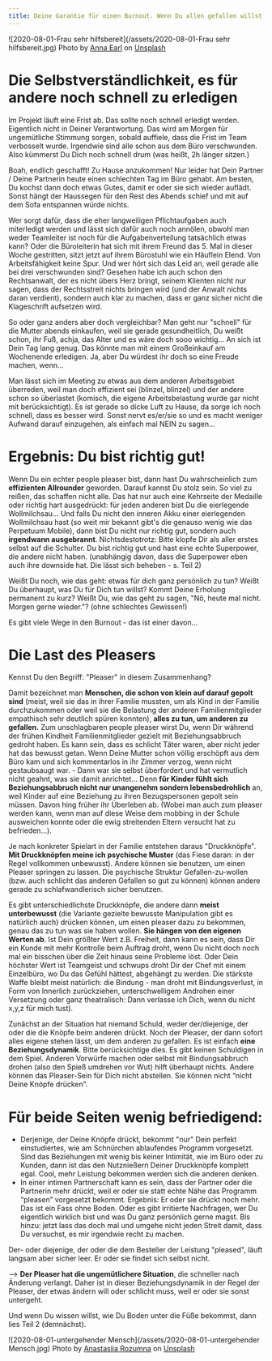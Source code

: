 ```yaml
---
title: Deine Garantie für einen Burnout. Wenn Du allen gefallen willst! Teil 1
---
```


![2020-08-01-Frau sehr hilfsbereit](/assets/2020-08-01-Frau sehr hilfsbereit.jpg)
<span>Photo by <a href="https://unsplash.com/@annaelizaearl?utm_source=unsplash&amp;utm_medium=referral&amp;utm_content=creditCopyText">Anna Earl</a> on <a href="https://unsplash.com/s/photos/helping?utm_source=unsplash&amp;utm_medium=referral&amp;utm_content=creditCopyText">Unsplash</a></span>

# Die Selbstverständlichkeit, es für andere noch schnell zu erledigen
Im Projekt läuft eine Frist ab. Das sollte noch schnell erledigt werden. Eigentlich nicht in Deiner Verantwortung. Das wird am Morgen für ungemütliche Stimmung sorgen, sobald auffiele, dass die Frist im Team verbosselt wurde. Irgendwie sind alle schon aus dem Büro verschwunden. Also kümmerst Du Dich noch schnell drum (was heißt, 2h länger sitzen.)

Boah, endlich geschafft! Zu Hause anzukommen! Nur leider hat Dein Partner / Deine Partnerin heute einen schlechten Tag im Büro gehabt. Am besten, Du kochst dann doch etwas Gutes, damit er oder sie sich wieder auflädt. Sonst hängt der Haussegen für den Rest des Abends schief und mit auf dem Sofa entspannen würde nichts.

Wer sorgt dafür, dass die eher langweiligen Pflichtaufgaben auch miterledigt werden und lässt sich dafür auch noch annölen, obwohl man weder Teamleiter ist noch für die Aufgabenverteilung tatsächlich etwas kann? Oder die Büroleiterin hat sich mit ihrem Freund das 5. Mal in dieser Woche gestritten, sitzt jetzt auf ihrem Bürostuhl wie ein Häuflein Elend. Von Arbeitsfähigkeit keine Spur. Und wer hört sich das Leid an, weil gerade alle bei drei verschwunden sind? Gesehen habe ich auch schon den Rechtsanwalt, der es nicht übers Herz bringt, seinem Klienten nicht nur sagen, dass der Rechtsstreit nichts bringen wird (und der Anwalt nichts daran verdient), sondern auch klar zu machen, dass er ganz sicher nicht die Klageschrift aufsetzen wird. 

So oder ganz anders aber doch vergleichbar? Man geht nur "schnell" für die Mutter abends einkaufen, weil sie gerade gesundheitlich, Du weißt schon, ihr Fuß, achja, das Alter und es wäre doch sooo wichtig... An sich ist Dein Tag lang genug. Das könnte man mit einem Großeinkauf am Wochenende erledigen. Ja, aber Du würdest ihr doch so eine Freude machen, wenn...

Man lässt sich im Meeting zu etwas aus dem anderen Arbeitsgebiet überreden, weil man doch effizient sei (blinzel, blinzel) und der andere schon so überlastet (komisch, die eigene Arbeitsbelastung wurde gar nicht mit berücksichtigt). Es ist gerade so dicke Luft zu Hause, da sorge ich noch schnell, dass es besser wird. Sonst nervt es/er/sie so und es macht weniger Aufwand darauf einzugehen, als einfach mal NEIN zu sagen...

# Ergebnis: Du bist richtig gut!
Wenn Du ein echter people pleaser bist, dann hast Du wahrscheinlich zum **effizienten Allrounder** geworden. Darauf kannst Du stolz sein. So viel zu reißen, das schaffen nicht alle.  Das hat nur auch eine Kehrseite der Medaille oder richtig hart ausgedrückt: für jeden anderen bist Du die eierlegende Wollmilchsau... Und falls Du nicht den inneren Akku einer eierlegenden Wollmilchsau hast (so weit mir bekannt gibt's die genauso wenig wie das Perpetuum Mobile), dann bist Du nicht nur richtig gut, sondern auch **irgendwann ausgebrannt**. Nichtsdestotrotz: Bitte klopfe Dir als aller erstes selbst auf die Schulter. Du bist richtig gut und hast eine echte Superpower, die andere nicht haben. (unabhängig davon, dass die Superpower eben auch ihre downside hat. Die lässt sich beheben - s. Teil 2)

Weißt Du noch, wie das geht: etwas für dich ganz persönlich zu tun? Weißt Du überhaupt, was Du für Dich tun willst? Kommt Deine Erholung permanent zu kurz? Weißt Du, wie das geht zu sagen, "Nö, heute mal nicht. Morgen gerne wieder."? (ohne schlechtes Gewissen!)

Es gibt viele Wege in den Burnout - das ist einer davon...

# Die Last des Pleasers
Kennst Du den Begriff: "Pleaser" in diesem Zusammenhang?

Damit bezeichnet man **Menschen, die schon von klein auf darauf gepolt sind** (meist, weil sie das in ihrer Familie mussten, um als Kind in der Familie durchzukommen oder weil sie die Belastung der anderen Familienmitglieder empathisch sehr deutlich spüren konnten), **alles zu tun, um anderen zu gefallen.** Zum unschlagbaren people pleaser wirst Du, wenn Dir während der frühen Kindheit Familienmitglieder gezielt mit Beziehungsabbruch gedroht haben. Es kann sein, dass es schlicht Täter waren, aber nicht jeder hat das bewusst getan. Wenn Deine Mutter schon völlig erschöpft aus dem Büro kam und sich kommentarlos in ihr Zimmer verzog, wenn nicht gestaubsaugt war. - Dann war sie selbst überfordert und hat vermutlich nicht geahnt, was sie damit anrichtet... Denn **für Kinder fühlt sich Beziehungsabbruch nicht nur unangenehm sondern lebensbedrohlich** an, weil Kinder auf eine Beziehung zu ihren Bezugspersonen gepolt sein müssen. Davon hing früher ihr Überleben ab. (Wobei man auch zum pleaser werden kann, wenn man auf diese Weise dem mobbing in der Schule ausweichen konnte oder die ewig streitenden Eltern versucht hat zu befrieden...).

Je nach konkreter Spielart in der Familie entstehen daraus "Druckknöpfe". **Mit Druckknöpfen meine ich psychische Muster** (das Fiese daran: in der Regel vollkommen unbewusst). Andere können sie benutzen, um einen Pleaser springen zu lassen. Die psychische Struktur Gefallen-zu-wollen (bzw. auch schlicht das anderen Gefallen so gut zu können) können andere gerade zu schlafwandlerisch sicher benutzen. 

Es gibt unterschiedlichste Druckknöpfe, die andere dann **meist unterbewusst** (die Variante gezielte bewusste Manipulation gibt es natürlich auch) drücken können, um einen pleaser dazu zu bekommen, genau das zu tun was sie haben wollen. **Sie hängen von den eigenen Werten ab**. Ist Dein größter Wert z.B. Freiheit, dann kann es sein, dass Dir ein Kunde mit mehr Kontrolle beim Auftrag droht, wenn Du nicht doch noch mal ein bisschen über die Zeit hinaus seine Probleme löst. Oder Dein höchster Wert ist Teamgeist und schwups droht Dir der Chef mit einem Einzelbüro, wo Du das Gefühl hättest, abgehängt zu werden. Die stärkste Waffe bleibt meist natürlich: die Bindung - man droht mit Bindungsverlust, in Form von Innerlich zurückziehen, unterschwelligem Androhen einer Versetzung oder ganz theatralisch: Dann verlasse ich Dich, wenn du nicht x,y,z für mich tust).

Zunächst an der Situation hat niemand Schuld, weder der/diejenige, der oder die die Knöpfe beim anderen drückt. Noch der Pleaser, der dann sofort alles eigene stehen lässt, um dem anderen zu gefallen. Es ist einfach **eine Beziehungsdynamik**. Bitte berücksichtige dies. Es gibt keinen Schuldigen in dem Spiel. Anderen Vorwürfe machen oder selbst mit Bindungsabbruch drohen (also den Spieß umdrehen vor Wut) hilft überhaupt nichts. Andere können das Pleaser-Sein für Dich nicht abstellen. Sie können nicht “nicht Deine Knöpfe drücken”. 

# Für beide Seiten wenig befriedigend:
- Derjenige, der Deine Knöpfe drückt, bekommt "nur" Dein perfekt einstudiertes, wie am Schnürchen ablaufendes Programm vorgesetzt. Sind das Beziehungen mit wenig bis keiner Intimität, wie im Büro oder zu Kunden, dann ist das den Nutznießern Deiner Druckknöpfe komplett egal. Cool, mehr Leistung bekommen werden sich die anderen denken. 
- In einer intimen Partnerschaft kann es sein, dass der Partner oder die Partnerin mehr drückt, weil er oder sie statt echte Nähe das Programm “pleasen” vorgesetzt bekommt. Ergebnis: Er oder sie drückt noch mehr. Das ist ein Fass ohne Boden. Oder es gibt irritierte Nachfragen, wer Du eigentlich wirklich bist und was Du ganz persönlich gerne magst. Bis hinzu: jetzt lass das doch mal und umgehe nicht jeden Streit damit, dass Du versuchst, es mir irgendwie recht zu machen.

Der- oder diejenige, der oder die dem Besteller der Leistung "pleased", läuft langsam aber sicher leer. Er oder sie findet sich selbst nicht.

--> **Der Pleaser hat die ungemütlichere Situation**, die schneller nach Änderung verlangt. Daher ist in dieser Beziehungsdynamik in der Regel der Pleaser, der etwas ändern will oder schlicht muss, weil er oder sie sonst untergeht.

Und wenn Du wissen willst, wie Du Boden unter die Füße bekommst, dann lies Teil 2 (demnächst).

![2020-08-01-untergehender Mensch](/assets/2020-08-01-untergehender Mensch.jpg)
<span>Photo by <a href="https://unsplash.com/@rozumna?utm_source=unsplash&amp;utm_medium=referral&amp;utm_content=creditCopyText">Anastasiia Rozumna</a> on <a href="https://unsplash.com/s/photos/helping?utm_source=unsplash&amp;utm_medium=referral&amp;utm_content=creditCopyText">Unsplash</a></span>


